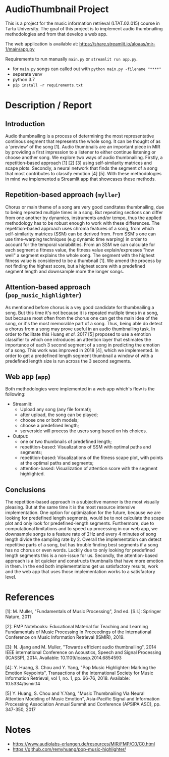 # AudioThumbnail Project

This is a project for the music information retrieval (LTAT.02.015) course in Tartu University. The goal of this project is to implement audio thumbnailing methodologies and from that develop a web app. 

The web application is available at: https://share.streamlit.io/aloaas/mir-1/main/app.py 

Requirements to run manually ```main.py``` or ```streamlit run app.py```.
- for ```main.py``` songs can called out with ```python main.py -filename "****"```
- seperate venv
- python 3.7
- ```pip install -r requirements.txt```

# Description / Report 
## Introduction

Audio thumbnailing is a process of determining the most representative continous segment that represents the whole song. It can be thought of as a 'preview' of the song [1]. Audio thumbnails are an important piece in MIR by providing a first impression to a listener to either continue listening or choose another song. We explore two ways of audio thumbnailing. Firstly, a repetition-based approach [1] [2] [3] using self-similarity matrices and scape plots. Secondly, a neural network that finds the segment of a song that most contributes to classify emotion [4] [5]. With these methodologies in mind we implemented a Streamlit app that showcases these methods. 

## Repetition-based approach (```myller```)

Chorus or main theme of a song are very good canditates thumbnailing, due to being repeated multiple times in a song. But repeating sections can differ from one another by dynamics, instruments and/or tempo, thus the applied methodology has to be robust enough to work with these differences. The repetition-based approach uses chroma features of a song, from which self-similarity matrices (SSM) can be derived from. From SSM's one can use time-warping techniques (e.g dynamic time warping) in order to account for the temporal variabilities. From an SSM we can calculate for each segment a fitness value, the fitness value explain/expresses "how well" a segment explains the whole song. The segment with the highest fitness value is considered to be a thumbnail [1]. We amend the process by not finding the highest score, but a highest score with a predefined segment length and downsample more the longer songs. 

## Attention-based approach (```pop_music_highlighter```)

As mentioned before chorus is a vey good candidate for thumbnailing a song. But this time it's not because it is repeated mutliple times in a song, but because most often from the chorus one can get the main idea of the song, or it's the most memorable part of a song. Thus, being able do detect a chorus from a song may prove useful in an audio thumbnailing task. In order to facilitate this Huang <i> et al. </i> 2017 [5] proposed to use a emotion classifier to which one introduces an attention layer that estimates the importance of each 3 second segment of a song in predicting the emotion of a song. This work was improved in 2018 [4], which we implemented. In order to get a predefined length segment thumbnail a window of with a predefined length size is run across the 3 second segments. 

## Web app (```app```)

Both methodologies were implemented in a web app which's flow is the following:

- Streamlit:
  - Upload any song (any file format);
  - after upload, the song can be played;
  - choose one or both models;
  - choose a predefined length;
  - serverside will process the users song based on his choices.
- Output:
  - one or two thumbnails of predefined length;
  - repetition-based: Visualizations of SSM with optimal paths and segments;
  - repetition-based: Visualizations of the fitness scape plot, with points at the optimal paths and segments;
  - attention-based: Visualization of attention score with the segment highlighted.


## Conclusions 

The repetition-based approach in a subjective manner is the most visually pleasing. But at the same time it is the most resource intensive implementation. One option for optimization for the future, because we are looking for predefined length segments, would be to not calculate the scape plot and only look for predefined-length segments. Furthermore, due to computational limitations and to speed up processing in our web app, we downsample songs to a feature rate of 2Hz and every 4 minutes of song length divide the sampling rate by 2. Overall the implementation can detect repetitive parts of a song, but has trouble finding best segments if a song has no chorus or even words. Luckily due to only looking for predefined length segments this is a non-issue for us. Secondly, the attention-based approach is a lot quicker and constructs thumbnails that have more emotion in them. In the end both implementations get us satisfactory results, work and the web app that uses those implementation works to a satisfactory level. 

# References 

[1]: M. Muller, "Fundamentals of Music Processing", 2nd ed. [S.I.]: Springer Nature, 2011 

[2]: FMP Notebooks: Educational Material for Teaching and Learning Fundamentals of Music Processing In Proceedings of the International Conference on Music Information Retrieval (ISMIR), 2019. 

[3]: N. Jjang and M. Muller, "Towards efficient audio thumbnailing", 2014 IEEE international Conference on Acoustics, Speech and Signal Processing (ICASSP), 2014. Available: 10.1109/icassp.2014.6854593

[4]: Y. Huang, S. Chou and Y. Yang, "Pop Music Highlighter: Marking the Emotion Keypoints", Transactions of the International Society for Music Information Retrieval, vol 1, no. 1, pp. 66-76, 2018. Available: 10.5334/tismir.14

[5] Y. Huang, S. Chou and Y.Yang, "Music Thumbnailing Via Neural Attention Modeling of Music Emotion", Asia-Pacific Signal and Information Processing Association Annual Summit and Conference (APSIPA ASC), pp. 347-350, 2017

# Notes

- https://www.audiolabs-erlangen.de/resources/MIR/FMP/C0/C0.html
- https://github.com/remyhuang/pop-music-highlighter/
